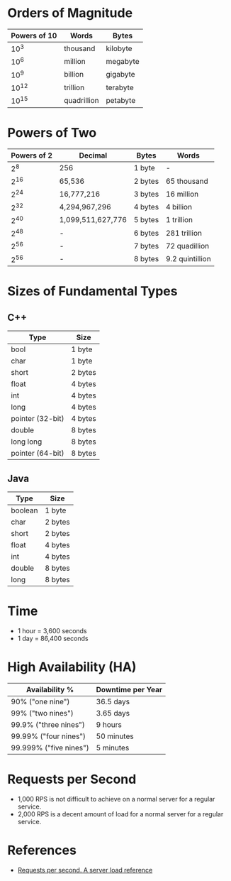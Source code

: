 # Orders of Magnitude
Powers of 10 | Words | Bytes 
------------ | ------------ | ------------
10<sup>3</sup> | thousand | kilobyte
10<sup>6</sup> | million | megabyte
10<sup>9</sup> | billion | gigabyte
10<sup>12</sup> | trillion | terabyte
10<sup>15</sup> | quadrillion | petabyte
# Powers of Two
Powers of 2 | Decimal | Bytes | Words 
------------ | ------------ | ------------ | ------------
2<sup>8</sup> | 256 | 1 byte | -
2<sup>16</sup> | 65,536 | 2 bytes | 65 thousand
2<sup>24</sup> | 16,777,216 | 3 bytes | 16 million
2<sup>32</sup> | 4,294,967,296 | 4 bytes | 4 billion
2<sup>40</sup> | 1,099,511,627,776 | 5 bytes | 1 trillion
2<sup>48</sup> | - | 6 bytes | 281 trillion
2<sup>56</sup> | - | 7 bytes | 72 quadillion
2<sup>56</sup> | - | 8 bytes | 9.2 quintillion
# Sizes of Fundamental Types
## C++
Type | Size
------------ | ------------ 
bool | 1 byte
char | 1 byte
short | 2 bytes
float | 4 bytes
int | 4 bytes
long | 4 bytes
pointer (32-bit) | 4 bytes
double | 8 bytes
long long | 8 bytes
pointer (64-bit) | 8 bytes
## Java
Type | Size
------------ | ------------ 
boolean | 1 byte
char | 2 bytes
short | 2 bytes
float | 4 bytes
int | 4 bytes
double | 8 bytes
long | 8 bytes
# Time
* 1 hour = 3,600 seconds
* 1 day = 86,400 seconds
# High Availability (HA)
Availability % | Downtime per Year
------------ | ------------
90% ("one nine") | 36.5 days
99% ("two nines")	| 3.65 days
99.9% ("three nines")	| 9 hours
99.99% ("four nines")	| 50 minutes
99.999% ("five nines") | 5 minutes
# Requests per Second
* 1,000 RPS is not difficult to achieve on a normal server for a regular service.
* 2,000 RPS is a decent amount of load for a normal server for a regular service.
# References
* [Requests per second. A server load reference](https://wrongsideofmemphis.com/2013/10/21/requests-per-second-a-reference/)
